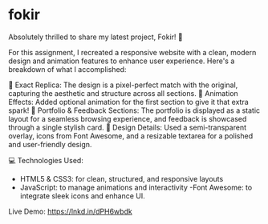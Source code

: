 # fokir
Absolutely thrilled to share my latest project, Fokir! 🚀 

For this assignment, I recreated a responsive website with a clean, modern design and animation features to enhance user experience. Here's a breakdown of what I accomplished:

🔹 Exact Replica: The design is a pixel-perfect match with the original, capturing the aesthetic and structure across all sections.
🔹 Animation Effects: Added optional animation for the first section to give it that extra spark! 
🔹 Portfolio & Feedback Sections: The portfolio is displayed as a static layout for a seamless browsing experience, and feedback is showcased through a single stylish card.
🔹 Design Details: Used a semi-transparent overlay, icons from Font Awesome, and a resizable textarea for a polished and user-friendly design.

💻 Technologies Used:
- HTML5 & CSS3: for clean, structured, and responsive layouts
- JavaScript​: to manage animations and interactivity
-Font Awesome: to integrate sleek icons and enhance UI.




Live Demo: https://lnkd.in/dPH6wbdk

